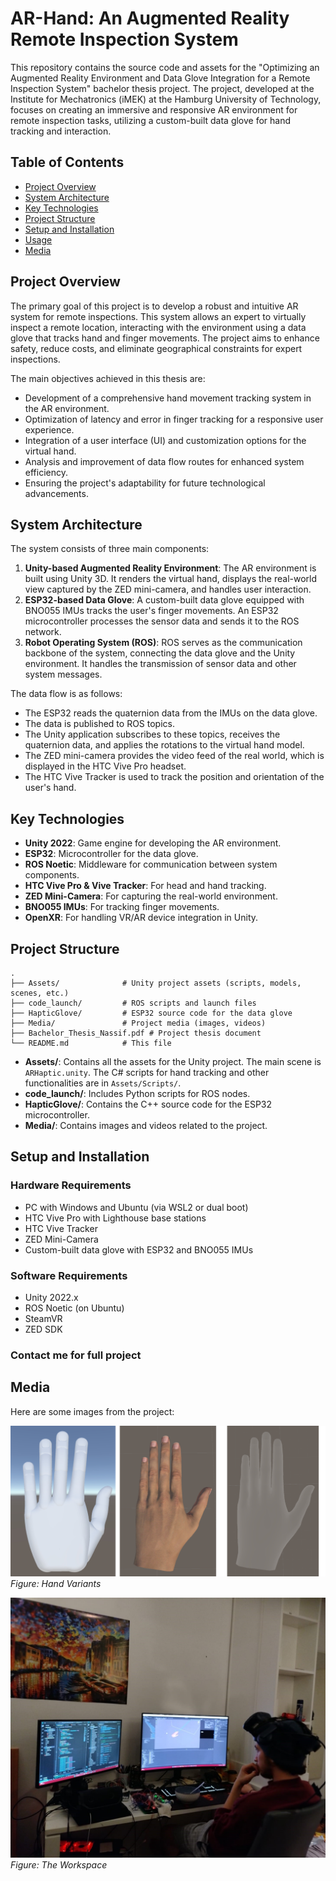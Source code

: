 # AR-Hand: An Augmented Reality Remote Inspection System

This repository contains the source code and assets for the "Optimizing an Augmented Reality Environment and Data Glove Integration for a Remote Inspection System" bachelor thesis project. The project, developed at the Institute for Mechatronics (iMEK) at the Hamburg University of Technology, focuses on creating an immersive and responsive AR environment for remote inspection tasks, utilizing a custom-built data glove for hand tracking and interaction.

## Table of Contents

- [Project Overview](#project-overview)
- [System Architecture](#system-architecture)
- [Key Technologies](#key-technologies)
- [Project Structure](#project-structure)
- [Setup and Installation](#setup-and-installation)
- [Usage](#usage)
- [Media](#media)

## Project Overview

The primary goal of this project is to develop a robust and intuitive AR system for remote inspections. This system allows an expert to virtually inspect a remote location, interacting with the environment using a data glove that tracks hand and finger movements. The project aims to enhance safety, reduce costs, and eliminate geographical constraints for expert inspections.

The main objectives achieved in this thesis are:
- Development of a comprehensive hand movement tracking system in the AR environment.
- Optimization of latency and error in finger tracking for a responsive user experience.
- Integration of a user interface (UI) and customization options for the virtual hand.
- Analysis and improvement of data flow routes for enhanced system efficiency.
- Ensuring the project's adaptability for future technological advancements.

## System Architecture

The system consists of three main components:

1.  **Unity-based Augmented Reality Environment**: The AR environment is built using Unity 3D. It renders the virtual hand, displays the real-world view captured by the ZED mini-camera, and handles user interaction.
2.  **ESP32-based Data Glove**: A custom-built data glove equipped with BNO055 IMUs tracks the user's finger movements. An ESP32 microcontroller processes the sensor data and sends it to the ROS network.
3.  **Robot Operating System (ROS)**: ROS serves as the communication backbone of the system, connecting the data glove and the Unity environment. It handles the transmission of sensor data and other system messages.

The data flow is as follows:
- The ESP32 reads the quaternion data from the IMUs on the data glove.
- The data is published to ROS topics.
- The Unity application subscribes to these topics, receives the quaternion data, and applies the rotations to the virtual hand model.
- The ZED mini-camera provides the video feed of the real world, which is displayed in the HTC Vive Pro headset.
- The HTC Vive Tracker is used to track the position and orientation of the user's hand.

## Key Technologies

-   **Unity 2022**: Game engine for developing the AR environment.
-   **ESP32**: Microcontroller for the data glove.
-   **ROS Noetic**: Middleware for communication between system components.
-   **HTC Vive Pro & Vive Tracker**: For head and hand tracking.
-   **ZED Mini-Camera**: For capturing the real-world environment.
-   **BNO055 IMUs**: For tracking finger movements.
-   **OpenXR**: For handling VR/AR device integration in Unity.

## Project Structure

```
.
├── Assets/              # Unity project assets (scripts, models, scenes, etc.)
├── code_launch/         # ROS scripts and launch files
├── HapticGlove/         # ESP32 source code for the data glove
├── Media/               # Project media (images, videos)
├── Bachelor_Thesis_Nassif.pdf # Project thesis document
└── README.md            # This file
```

-   **Assets/**: Contains all the assets for the Unity project. The main scene is `ARHaptic.unity`. The C# scripts for hand tracking and other functionalities are in `Assets/Scripts/`.
-   **code_launch/**: Includes Python scripts for ROS nodes.
-   **HapticGlove/**: Contains the C++ source code for the ESP32 microcontroller.
-   **Media/**: Contains images and videos related to the project.

## Setup and Installation

### Hardware Requirements

-   PC with Windows and Ubuntu (via WSL2 or dual boot)
-   HTC Vive Pro with Lighthouse base stations
-   HTC Vive Tracker
-   ZED Mini-Camera
-   Custom-built data glove with ESP32 and BNO055 IMUs

### Software Requirements

-   Unity 2022.x
-   ROS Noetic (on Ubuntu)
-   SteamVR
-   ZED SDK

### Contact me for full project

## Media

Here are some images from the project:

![System Structure](Media/imgonline-com-ua-collage-613nEckU0t.jpg)
*Figure: Hand Variants*

![Data Glove](Media/Me.jpg)
*Figure: The Workspace*
